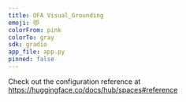 ```yaml
---
title: OFA Visual_Grounding
emoji: 😻
colorFrom: pink
colorTo: gray
sdk: gradio
app_file: app.py
pinned: false
---
```


Check out the configuration reference at https://huggingface.co/docs/hub/spaces#reference
